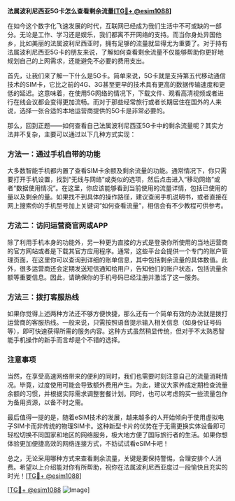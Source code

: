 **法属波利尼西亚5G卡怎么查看剩余流量[[TG💪+ @esim1088](https://t.me/s/esim1088)]**

在如今这个数字化飞速发展的时代，互联网已经成为我们生活中不可或缺的一部分。无论是工作、学习还是娱乐，我们都离不开网络的支持。而当你身处异国他乡，比如美丽的法属波利尼西亚时，拥有足够的流量就显得尤为重要了。对于持有法属波利尼西亚5G卡的朋友来说，了解如何查看剩余流量不仅能够帮助你更好地规划自己的上网需求，还能避免不必要的费用支出。

首先，让我们来了解一下什么是5G卡。简单来说，5G卡就是支持第五代移动通信技术的SIM卡，它比之前的4G、3G甚至更早的技术具有更高的数据传输速度和更低的延迟。这意味着，在使用5G网络的情况下，下载文件、观看高清视频或者进行在线会议都会变得更加流畅。而对于那些经常旅行或者长期居住在国外的人来说，选择一张合适的本地运营商提供的5G卡是非常必要的。

那么，回到正题——如何查看自己法属波利尼西亚5G卡中的剩余流量呢？其实方法并不复杂，主要可以通过以下几种方式实现：

### 方法一：通过手机自带的功能
大多数智能手机都内置了查看SIM卡余额及剩余流量的功能。通常情况下，你只需要打开手机设置，找到“无线与网络”或类似的选项，然后点击进入“移动网络”或者“数据使用情况”。在这里，你应该能够看到当前使用的流量详情，包括已使用的量以及剩余的量。如果找不到具体的操作路径，建议查阅手机说明书，或者直接在网上搜索你的手机型号加上关键词“如何查看流量”，相信会有不少教程可供参考。

### 方法二：访问运营商官网或APP
除了利用手机本身的功能外，另一种更为直接的方式是登录你所使用的当地运营商的官方网站或者是下载其官方应用程序。通常，这些平台会提供一个专门的账户管理页面，在这里你可以查询到详细的账单信息，其中包括剩余流量的具体数值。此外，很多运营商还会定期发送短信通知给用户，告知他们的账户状态，包括流量余额等重要信息。因此，请确保你的手机号码已经注册并激活了这一服务。

### 方法三：拨打客服热线
如果你觉得上述两种方法还不够方便快捷，那么还有一个简单有效的办法就是拨打运营商的客服热线。一般来说，只需按照语音提示输入相关信息（如身份证号码等），即可快速获得所需的服务内容。这种方式虽然稍显传统，但对于不太熟悉智能手机操作的新手而言却是个不错的选择。

### 注意事项
当然，在享受高速网络带来的便利的同时，我们也需要时刻注意自己的流量消耗情况。毕竟，过度使用可能会导致额外费用产生。为此，建议大家养成定期检查流量余额的习惯，并根据实际需求调整套餐计划。同时，也可以考虑购买一些流量包作为备用资源，以备不时之需。

最后值得一提的是，随着eSIM技术的发展，越来越多的人开始倾向于使用虚拟电子SIM卡而非传统的物理SIM卡。这种新型卡片的优势在于无需更换实体设备即可轻松切换不同国家和地区的网络服务，极大地方便了国际旅行者的生活。如果你想体验更加便捷高效的网络连接方式，不妨试试看eSIM卡吧！

总之，无论采用哪种方式来查看剩余流量，关键是要保持警惕，合理安排个人消费。希望以上介绍能对你有所帮助，祝你在法属波利尼西亚度过一段愉快且充实的时光！[[TG💪+ @esim1088](https://t.me/s/esim1088)]

[[TG💪+ @esim1088](https://t.me/s/esim1088) ![Image](https://i.postimg.cc/4NQfJmqS/Snipaste-2025-05-13-00-14-12.png)]